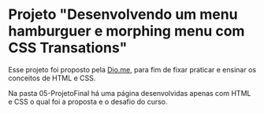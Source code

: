 # Projeto "Desenvolvendo um menu hamburguer e morphing menu com CSS Transations"

Esse projeto foi proposto pela [Dio.me](https://www.dio.me/), para fim de fixar praticar e ensinar os conceitos de HTML e CSS.

Na pasta 05-ProjetoFinal há uma página desenvolvidas apenas com HTML e CSS o qual foi a proposta e o desafio do curso.
